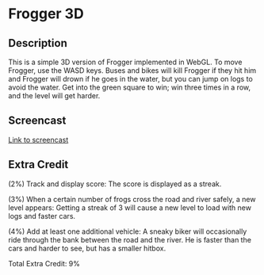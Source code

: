 # Frogger 3D

## Description

This is a simple 3D version of Frogger implemented in WebGL. To move Frogger, use the WASD keys. Buses and
bikes will kill Frogger if they hit him and Frogger will drown if he goes in the water, but you can jump on logs
to avoid the water. Get into the green square to win; win three times in a row, and the level will get harder.

## Screencast

[Link to screencast](https://goo.gl/photos/diPVjYnxdRAQHrj86)

## Extra Credit

(2%) Track and display score:
The score is displayed as a streak.

(3%) When a certain number of frogs cross the road and river safely, a new level appears:
Getting a streak of 3 will cause a new level to load with new logs and faster cars.

(4%) Add at least one additional vehicle:
A sneaky biker will occasionally ride through the bank between the road and the river. He is faster than
the cars and harder to see, but has a smaller hitbox.

Total Extra Credit: 9%
